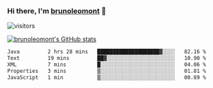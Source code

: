### Hi there, I'm [brunoleomont](https://www.linkedin.com/in/brunoleomont/) 👋

![visitors](https://visitor-badge.glitch.me/badge?page_id=page.id)

[![brunoleomont's GitHub stats](https://github-readme-stats.vercel.app/api?username=brunoleomont)](https://github.com/brunoleomont/github-readme-stats)

<!--START_SECTION:waka-->

```txt
Java         2 hrs 28 mins   ████████████████████▓░░░░   82.16 %
Text         19 mins         ██▓░░░░░░░░░░░░░░░░░░░░░░   10.90 %
XML          7 mins          █░░░░░░░░░░░░░░░░░░░░░░░░   04.06 %
Properties   3 mins          ▒░░░░░░░░░░░░░░░░░░░░░░░░   01.81 %
JavaScript   1 min           ▒░░░░░░░░░░░░░░░░░░░░░░░░   00.89 %
```

<!--END_SECTION:waka-->

<!--
**brunoleomont/brunoleomont** is a ✨ _special_ ✨ repository because its `README.md` (this file) appears on your GitHub profile.

Here are some ideas to get you started:

- 🔭 I’m currently working on ...
- 🌱 I’m currently learning ...
- 👯 I’m looking to collaborate on ...
- 🤔 I’m looking for help with ...
- 💬 Ask me about ...
- 📫 How to reach me: ...
- 😄 Pronouns: ...
- ⚡ Fun fact: ...
-->
